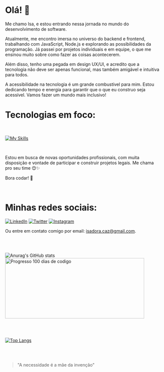 # Olá! 👋

Me chamo Isa, e estou entrando nessa jornada no mundo do desenvolvimento de software. 

Atualmente, me encontro imersa no universo do backend e frontend, trabalhando com JavaScript, Node.js e explorando as possibilidades da programação. Já passei por projetos individuais e em equipe, o que me ensinou muito sobre como fazer as coisas acontecerem.

Além disso, tenho uma pegada em design UX/UI, e acredito que a tecnologia não deve ser apenas funcional, mas também amigável e intuitiva para todos.

A acessibilidade na tecnologia é um grande combustível para mim. Estou dedicando tempo e energia para garantir que o que eu construo seja acessível. Vamos fazer um mundo mais inclusivo!

# Tecnologias em foco:

<br>

[![My Skills](https://skills.thijs.gg/icons?i=html,css,javascript,nodejs,express,postgres,mysql,php,vscode,postman,git,github,bash,gitlab&theme=dark)](https://skills.thijs.gg)

<br>

Estou em busca de novas oportunidades profissionais, com muita disposição e vontade de participar e construir projetos legais. Me chama pro seu time 😊✨

Bora codar! 🚀

<br>

# Minhas redes sociais:

[![LinkedIn](https://skills.thijs.gg/icons?i=linkedin&theme=dark)](https://www.linkedin.com/in/isadoracaz/) [![Twitter](https://skills.thijs.gg/icons?i=twitter&theme=dark)](https://twitter.com/cazfactory) [![Instagram](https://skills.thijs.gg/icons?i=instagram&theme=dark)](https://instagram.com/isa.tempestade/
)

Ou entre em contato comigo por email: <a href = "isadora.caz@gmail.com" >isadora.caz@gmail.com<a/>.

<br>
<br>

![Anurag's GitHub stats](https://github-readme-stats.vercel.app/api?username=IammCaz&show_icons=true&theme=tokyonight) 
 <a href="https://100-dias-de-codigo-github-readme.vercel.app/?username=cazfactory">
  <img src="https://100-dias-de-codigo-github-readme.vercel.app/?username=cazfactory" width="450" height="195" alt="Progresso 100 dias de codigo">
</div>

<br>
<br>

[![Top Langs](https://github-readme-stats.vercel.app/api/top-langs/?username=IammCaz&show_icons=true&theme=tokyonight)](https://github.com/IammCaz)

<br>
<br>

 > "A necessidade é a mãe da invenção"



